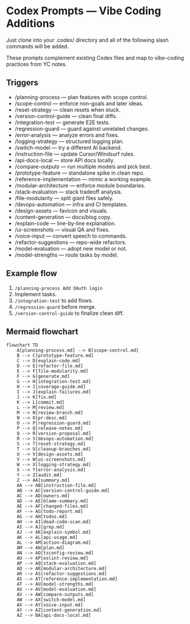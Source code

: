 # Codex Prompts — Vibe Coding Additions

Just clone into your .codex/ directory and all of the following slash commands will be added.

These prompts complement existing Codex files and map to vibe-coding practices from YC notes.

## Triggers

- /planning-process — plan features with scope control.
- /scope-control — enforce non-goals and later ideas.
- /reset-strategy — clean resets when stuck.
- /version-control-guide — clean final diffs.
- /integration-test — generate E2E tests.
- /regression-guard — guard against unrelated changes.
- /error-analysis — analyze errors and fixes.
- /logging-strategy — structured logging plan.
- /switch-model — try a different AI backend.
- /instruction-file — update Cursor/Windsurf rules.
- /api-docs-local — store API docs locally.
- /compare-outputs — run multiple models and pick best.
- /prototype-feature — standalone spike in clean repo.
- /reference-implementation — mimic a working example.
- /modular-architecture — enforce module boundaries.
- /stack-evaluation — stack tradeoff analysis.
- /file-modularity — split giant files safely.
- /devops-automation — infra and CI templates.
- /design-assets — favicon and visuals.
- /content-generation — docs/blog copy.
- /explain-code — line-by-line explanation.
- /ui-screenshots — visual QA and fixes.
- /voice-input — convert speech to commands.
- /refactor-suggestions — repo-wide refactors.
- /model-evaluation — adopt new model or not.
- /model-strengths — route tasks by model.

## Example flow

1. `/planning-process Add OAuth login`
2. Implement tasks.
3. `/integration-test` to add flows.
4. `/regression-guard` before merge.
5. `/version-control-guide` to finalize clean diff.


## Mermaid flowchart

```mermaid
flowchart TD
    A[planning-process.md] --> B[scope-control.md]
    B --> C[prototype-feature.md]
    C --> D[explain-code.md]
    D --> E[refactor-file.md]
    E --> F[file-modularity.md]
    F --> G[generate.md]
    G --> H[integration-test.md]
    H --> I[coverage-guide.md]
    I --> J[explain-failures.md]
    J --> K[fix.md]
    K --> L[commit.md]
    L --> M[review.md]
    M --> N[review-branch.md]
    N --> O[pr-desc.md]
    O --> P[regression-guard.md]
    P --> Q[release-notes.md]
    Q --> R[version-proposal.md]
    R --> S[devops-automation.md]
    S --> T[reset-strategy.md]
    T --> U[cleanup-branches.md]
    U --> V[design-assets.md]
    V --> W[ui-screenshots.md]
    W --> X[logging-strategy.md]
    X --> Y[error-analysis.md]
    Y --> Z[audit.md]
    Z --> AA[summary.md]
    AA --> AB[instruction-file.md]
    AB --> AC[version-control-guide.md]
    AC --> AD[owners.md]
    AD --> AE[blame-summary.md]
    AE --> AF[changed-files.md]
    AF --> AG[todo-report.md]
    AG --> AH[todos.md]
    AH --> AI[dead-code-scan.md]
    AI --> AJ[grep.md]
    AJ --> AK[explain-symbol.md]
    AK --> AL[api-usage.md]
    AL --> AM[action-diagram.md]
    AM --> AN[plan.md]
    AN --> AO[tsconfig-review.md]
    AO --> AP[eslint-review.md]
    AP --> AQ[stack-evaluation.md]
    AQ --> AR[modular-architecture.md]
    AR --> AS[refactor-suggestions.md]
    AS --> AT[reference-implementation.md]
    AT --> AU[model-strengths.md]
    AU --> AV[model-evaluation.md]
    AV --> AW[compare-outputs.md]
    AW --> AX[switch-model.md]
    AX --> AY[voice-input.md]
    AY --> AZ[content-generation.md]
    AZ --> BA[api-docs-local.md]
```
